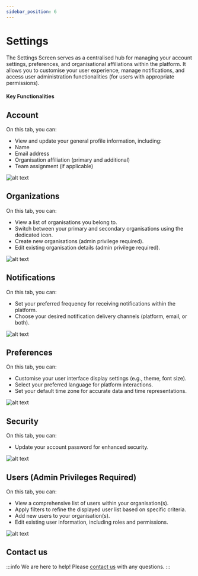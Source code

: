 ```yaml
---
sidebar_position: 6
---
```


# Settings

The Settings Screen serves as a centralised hub for managing your account settings, preferences,
and organisational affiliations within the platform. It allows you to customise your user
experience, manage notifications, and access user administration functionalities (for users with
appropriate permissions).

#### Key Functionalities


## Account

On this tab, you can:

- View and update your general profile information, including:
- Name
- Email address
- Organisation affiliation (primary and additional)
- Team assignment (if applicable)

![alt text](image-6.png)

## Organizations

On this tab, you can:

- View a list of organisations you belong to.
- Switch between your primary and secondary organisations using the dedicated icon.
- Create new organisations (admin privilege required).
- Edit existing organisation details (admin privilege required).

![alt text](image-7.png)

## Notifications

On this tab, you can:

- Set your preferred frequency for receiving notifications within the platform.
- Choose your desired notification delivery channels (platform, email, or both).

![alt text](image-8.png)


## Preferences

On this tab, you can:

- Customise your user interface display settings (e.g., theme, font size).
- Select your preferred language for platform interactions.
- Set your default time zone for accurate data and time representations.

![alt text](image-9.png)

## Security

On this tab, you can:

- Update your account password for enhanced security.

![alt text](image-10.png)

## Users (Admin Privileges Required)

On this tab, you can:

- View a comprehensive list of users within your organisation(s). 
- Apply filters to refine the displayed user list based on specific criteria.
- Add new users to your organisation(s). 
- Edit existing user information, including roles and permissions.


![alt text](image-11.png)


## Contact us

:::info
We are here to help! Please [contact us](mailto:support@botlhale.ai) with any questions.
:::